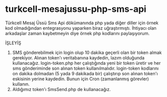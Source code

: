 # turkcell-mesajussu-php-sms-api

Türkcell Mesaj Üssü Sms Api dökümanında php yada diğer diller için örnek kod olmadığından entegrasyonu yaparken biraz uğraştırmıştı. 
İhtiyacı olan arkadaşlar zaman kaybetmeyin diye örnek php kodlarını paylaşıyorum.

İŞLEYİŞ
1. SMS gönderebilmek için login olup 10 dakika geçerli olan bir token almak gerekiyor. Alınan token'ı veritabanına kaydedin, lazım olduğunda kullanacağız.
 login-token.php her çalıştığında yeni bir token üretir ve her sms gönderiminde son alınan token kullanılmalıdır. login-token kodlarını on dakika dolmadan (5 yada 9 dakikada bir) çalıştırıp son alınan token'ı eskisinin yerine kaydedin. Bunun için Cron (zamanlanmış görevler) kullanın. 
2. Aldığımız token'ı SmsSend.php de kullanacağız.
